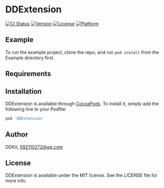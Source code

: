 # DDExtension

[![CI Status](https://img.shields.io/travis/DDKit/DDExtension.svg?style=flat)](https://travis-ci.org/DDKit/DDExtension)
[![Version](https://img.shields.io/cocoapods/v/DDExtension.svg?style=flat)](https://cocoapods.org/pods/DDExtension)
[![License](https://img.shields.io/cocoapods/l/DDExtension.svg?style=flat)](https://cocoapods.org/pods/DDExtension)
[![Platform](https://img.shields.io/cocoapods/p/DDExtension.svg?style=flat)](https://cocoapods.org/pods/DDExtension)

## Example

To run the example project, clone the repo, and run `pod install` from the Example directory first.

## Requirements

## Installation

DDExtension is available through [CocoaPods](https://cocoapods.org). To install
it, simply add the following line to your Podfile:

```ruby
pod 'DDExtension'
```

## Author

DDKit, 592110272@qq.com

## License

DDExtension is available under the MIT license. See the LICENSE file for more info.
